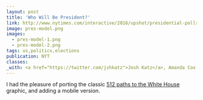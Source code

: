 ```yaml
---
layout: post
title: 'Who Will Be President?'
link: http://www.nytimes.com/interactive/2016/upshot/presidential-polls-forecast.html
image: pres-model.png
images:
  - pres-model-1.png
  - pres-model-2.png
tags: us,politics,elections
publication: NYT
classes:
_with: <a href="https://twitter.com/jshkatz">Josh Katz</a>, Amanda Cox, Josh Katz, Kevin Quealy, Mike Bostock and Shan Carter
---
```


I had the pleasure of porting the classic [512 paths to the White House](http://www.nytimes.com/interactive/2012/11/02/us/politics/paths-to-the-white-house.html) graphic, and adding a mobile version.
